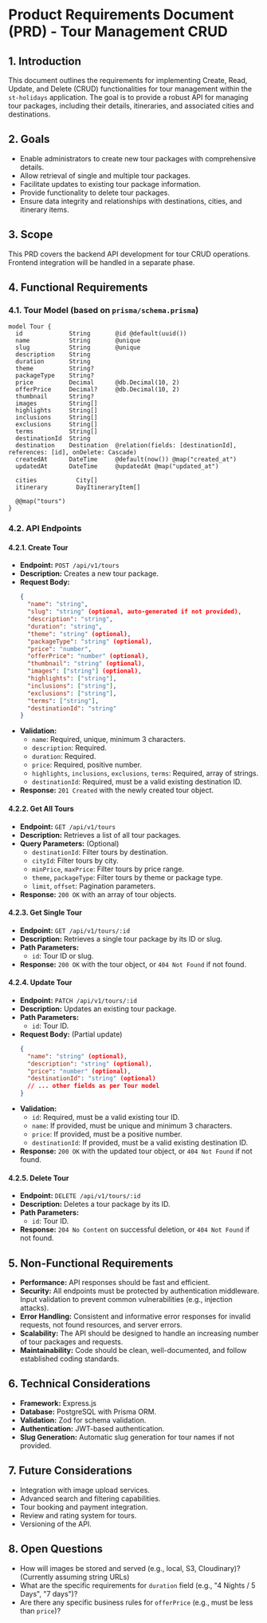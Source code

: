 # Product Requirements Document (PRD) - Tour Management CRUD

## 1. Introduction
This document outlines the requirements for implementing Create, Read, Update, and Delete (CRUD) functionalities for tour management within the `st-holidays` application. The goal is to provide a robust API for managing tour packages, including their details, itineraries, and associated cities and destinations.

## 2. Goals
- Enable administrators to create new tour packages with comprehensive details.
- Allow retrieval of single and multiple tour packages.
- Facilitate updates to existing tour package information.
- Provide functionality to delete tour packages.
- Ensure data integrity and relationships with destinations, cities, and itinerary items.

## 3. Scope
This PRD covers the backend API development for tour CRUD operations. Frontend integration will be handled in a separate phase.

## 4. Functional Requirements

### 4.1. Tour Model (based on `prisma/schema.prisma`)

```prisma
model Tour {
  id             String       @id @default(uuid())
  name           String       @unique
  slug           String       @unique
  description    String
  duration       String
  theme          String?
  packageType    String?
  price          Decimal      @db.Decimal(10, 2)
  offerPrice     Decimal?     @db.Decimal(10, 2)
  thumbnail      String?
  images         String[]
  highlights     String[]
  inclusions     String[]
  exclusions     String[]
  terms          String[]
  destinationId  String
  destination    Destination  @relation(fields: [destinationId], references: [id], onDelete: Cascade)
  createdAt      DateTime     @default(now()) @map("created_at")
  updatedAt      DateTime     @updatedAt @map("updated_at")

  cities           City[]
  itinerary        DayItineraryItem[]

  @@map("tours")
}
```

### 4.2. API Endpoints

#### 4.2.1. Create Tour
- **Endpoint:** `POST /api/v1/tours`
- **Description:** Creates a new tour package.
- **Request Body:**
  ```json
  {
    "name": "string",
    "slug": "string" (optional, auto-generated if not provided),
    "description": "string",
    "duration": "string",
    "theme": "string" (optional),
    "packageType": "string" (optional),
    "price": "number",
    "offerPrice": "number" (optional),
    "thumbnail": "string" (optional),
    "images": ["string"] (optional),
    "highlights": ["string"],
    "inclusions": ["string"],
    "exclusions": ["string"],
    "terms": ["string"],
    "destinationId": "string"
  }
  ```
- **Validation:**
  - `name`: Required, unique, minimum 3 characters.
  - `description`: Required.
  - `duration`: Required.
  - `price`: Required, positive number.
  - `highlights`, `inclusions`, `exclusions`, `terms`: Required, array of strings.
  - `destinationId`: Required, must be a valid existing destination ID.
- **Response:** `201 Created` with the newly created tour object.

#### 4.2.2. Get All Tours
- **Endpoint:** `GET /api/v1/tours`
- **Description:** Retrieves a list of all tour packages.
- **Query Parameters:** (Optional)
  - `destinationId`: Filter tours by destination.
  - `cityId`: Filter tours by city.
  - `minPrice`, `maxPrice`: Filter tours by price range.
  - `theme`, `packageType`: Filter tours by theme or package type.
  - `limit`, `offset`: Pagination parameters.
- **Response:** `200 OK` with an array of tour objects.

#### 4.2.3. Get Single Tour
- **Endpoint:** `GET /api/v1/tours/:id`
- **Description:** Retrieves a single tour package by its ID or slug.
- **Path Parameters:**
  - `id`: Tour ID or slug.
- **Response:** `200 OK` with the tour object, or `404 Not Found` if not found.

#### 4.2.4. Update Tour
- **Endpoint:** `PATCH /api/v1/tours/:id`
- **Description:** Updates an existing tour package.
- **Path Parameters:**
  - `id`: Tour ID.
- **Request Body:** (Partial update)
  ```json
  {
    "name": "string" (optional),
    "description": "string" (optional),
    "price": "number" (optional),
    "destinationId": "string" (optional)
    // ... other fields as per Tour model
  }
  ```
- **Validation:**
  - `id`: Required, must be a valid existing tour ID.
  - `name`: If provided, must be unique and minimum 3 characters.
  - `price`: If provided, must be a positive number.
  - `destinationId`: If provided, must be a valid existing destination ID.
- **Response:** `200 OK` with the updated tour object, or `404 Not Found` if not found.

#### 4.2.5. Delete Tour
- **Endpoint:** `DELETE /api/v1/tours/:id`
- **Description:** Deletes a tour package by its ID.
- **Path Parameters:**
  - `id`: Tour ID.
- **Response:** `204 No Content` on successful deletion, or `404 Not Found` if not found.

## 5. Non-Functional Requirements
- **Performance:** API responses should be fast and efficient.
- **Security:** All endpoints must be protected by authentication middleware. Input validation to prevent common vulnerabilities (e.g., injection attacks).
- **Error Handling:** Consistent and informative error responses for invalid requests, not found resources, and server errors.
- **Scalability:** The API should be designed to handle an increasing number of tour packages and requests.
- **Maintainability:** Code should be clean, well-documented, and follow established coding standards.

## 6. Technical Considerations
- **Framework:** Express.js
- **Database:** PostgreSQL with Prisma ORM.
- **Validation:** Zod for schema validation.
- **Authentication:** JWT-based authentication.
- **Slug Generation:** Automatic slug generation for tour names if not provided.

## 7. Future Considerations
- Integration with image upload services.
- Advanced search and filtering capabilities.
- Tour booking and payment integration.
- Review and rating system for tours.
- Versioning of the API.

## 8. Open Questions
- How will images be stored and served (e.g., local, S3, Cloudinary)? (Currently assuming string URLs)
- What are the specific requirements for `duration` field (e.g., "4 Nights / 5 Days", "7 days")?
- Are there any specific business rules for `offerPrice` (e.g., must be less than `price`)?